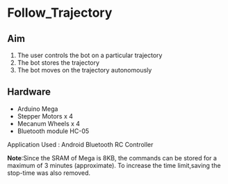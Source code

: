 # Follow_Trajectory

## Aim

1. The user controls the bot on a particular trajectory
2. The bot stores the trajectory
3. The bot moves on the trajectory autonomously

## Hardware

* Arduino Mega
* Stepper Motors x 4
* Mecanum Wheels x 4
* Bluetooth module HC-05

Application Used : Android Bluetooth RC Controller

**Note**:Since the SRAM of Mega is 8KB, the commands can be stored for a maximum of 3 minutes (approximate). To increase the time limit,saving the stop-time was also removed.



